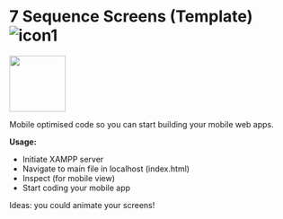 # 7 Sequence Screens (Template)      ![icon1](../sr_assets/gif.gif) </br>

<img src="../sr_assets/gif.gif" width="100" height="100">  </br>


Mobile optimised code so you can start building your mobile web apps.



<b>Usage:</b>

- Initiate XAMPP server
- Navigate to main file in localhost (index.html)
- Inspect (for mobile view)
- Start coding your mobile app


Ideas: you could animate your screens!
